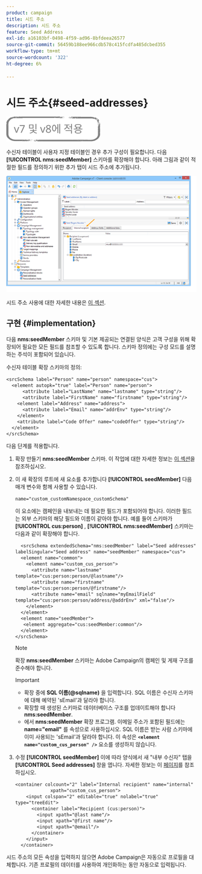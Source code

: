 ```yaml
---
product: campaign
title: 시드 주소
description: 시드 주소
feature: Seed Address
exl-id: a16103bf-0498-4f59-ad96-8bfdeea26577
source-git-commit: 56459b188ee966cdb578c415fcdfa485dcbed355
workflow-type: tm+mt
source-wordcount: '322'
ht-degree: 6%

---
```


# 시드 주소{#seed-addresses}

![](../../assets/common.svg)

수신자 테이블이 사용자 지정 테이블인 경우 추가 구성이 필요합니다. 다음 **[!UICONTROL nms:seedMember]** 스키마를 확장해야 합니다. 아래 그림과 같이 적절한 필드를 정의하기 위한 추가 탭이 시드 주소에 추가됩니다.

![](assets/s_ncs_user_seedlist_new_tab.png)

시드 주소 사용에 대한 자세한 내용은 [이 섹션](../../delivery/using/about-seed-addresses.md).

## 구현 {#implementation}

다음 **nms:seedMember** 스키마 및 기본 제공되는 연결된 양식은 고객 구성을 위해 확장되어 필요한 모든 필드를 참조할 수 있도록 합니다. 스키마 정의에는 구성 모드를 설명하는 주석이 포함되어 있습니다.

수신자 테이블 확장 스키마의 정의:

```
<srcSchema label="Person" name="person" namespace="cus">
  <element autopk="true" label="Person" name="person">
      <attribute label="LastName" name="lastname" type="string"/>
      <attribute label="FirstName" name="firstname" type="string"/>
    <element label="Address" name="address">
      <attribute label="Email" name="addrEnv" type="string"/>
    </element>
    <attribute label="Code Offer" name="codeOffer" type="string"/>
  </element>
</srcSchema>
```

다음 단계를 적용합니다.

1. 확장 만들기 **nms:seedMember** 스키마. 이 작업에 대한 자세한 정보는 [이 섹션](../../configuration/using/extending-a-schema.md)을 참조하십시오.
1. 이 새 확장의 루트에 새 요소를 추가합니다 **[!UICONTROL seedMember]** 다음 매개 변수와 함께 사용할 수 있습니다.

   ```
   name="custom_customNamespace_customSchema"
   ```

   이 요소에는 캠페인을 내보내는 데 필요한 필드가 포함되어야 합니다. 이러한 필드는 외부 스키마의 해당 필드와 이름이 같아야 합니다. 예를 들어 스키마가 **[!UICONTROL cus:person]** , **[!UICONTROL nms:seedMember]** 스키마는 다음과 같이 확장해야 합니다.

   ```
     <srcSchema extendedSchema="nms:seedMember" label="Seed addresses" labelSingular="Seed address" name="seedMember" namespace="cus">
     <element name="common">
       <element name="custom_cus_person">
         <attribute name="lastname" template="cus:person:person/@lastname"/>
         <attribute name="firstname" template="cus:person:person/@firstname"/>
         <attribute name="email" sqlname="myEmailField" template="cus:person:person/address/@addrEnv" xml="false"/>
       </element>
     </element>
     <element name="seedMember">
      <element aggregate="cus:seedMember:common"/>
     </element>
   </srcSchema>
   ```

   >[!NOTE]
   >
   >확장 **nms:seedMember** 스키마는 Adobe Campaign의 캠페인 및 게재 구조를 준수해야 합니다.

   >[!IMPORTANT]
   >
   >
   >    
   >    
   >    * 확장 중에 **SQL 이름(@sqlname)** 을 입력합니다. SQL 이름은 수신자 스키마에 대해 예약된 &#39;sEmail&#39;과 달라야 합니다.
   >    * 확장할 때 생성된 스키마로 데이터베이스 구조를 업데이트해야 합니다 **nms:seedMember**.
   >    * 에서 **nms:seedMember** 확장 프로그램. 이메일 주소가 포함된 필드에는 **name=&quot;email&quot;** 를 속성으로 사용하십시오. SQL 이름은 받는 사람 스키마에 이미 사용되는 &#39;sEmail&#39;과 달라야 합니다. 이 속성은 **`<element name="custom_cus_person" />`** 요소를 생성하지 않습니다.


1. 수정 **[!UICONTROL seedMember]** 이에 따라 양식에서 새 &quot;내부 수신자&quot; 탭을 **[!UICONTROL Seed addresses]** 창을 엽니다. 자세한 정보는 이 [페이지](../../configuration/using/form-structure.md)를 참조하십시오.

   ```
   <container colcount="2" label="Internal recipient" name="internal"
                xpath="custom_cus_person">
       <input colspan="2" editable="true" nolabel="true" type="treeEdit">
         <container label="Recipient (cus:person)">
           <input xpath="@last name"/>
           <input xpath="@first name"/>
           <input xpath="@email"/>
         </container>
       </input>
     </container>
   ```

시드 주소의 모든 속성을 입력하지 않으면 Adobe Campaign은 자동으로 프로필을 대체합니다. 기존 프로필의 데이터를 사용하여 개인화하는 동안 자동으로 입력됩니다.
